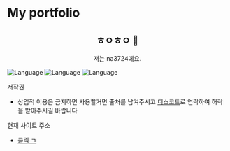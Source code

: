 # My portfolio
<h2 align="center">ㅎㅇㅎㅇ 👋</h2>
<p align="center">저는 na3724에요.</p>


![Language](https://img.shields.io/badge/language-html-brightgreen)
![Language](https://img.shields.io/badge/language-css-brightgreen)
![Language](https://img.shields.io/badge/language-javasript-brightgreen)

저작권

- 상업적 이용은 금지하면 사용할거면 출처를 남겨주시고 [디스코드](http://discord.com/users/816287619235315712)로 연락하여 허락을 받아주시길 바랍니다



현재 사이트 주소

- [클릭 ㄱ](https://mysite.bestsite.repl.co/)

